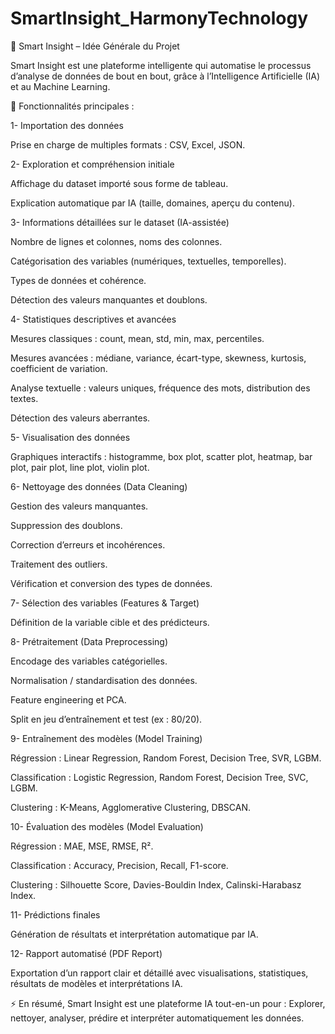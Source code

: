 # SmartInsight_HarmonyTechnology

🧠 Smart Insight – Idée Générale du Projet

Smart Insight est une plateforme intelligente qui automatise le processus d’analyse de données de bout en bout, grâce à l’Intelligence Artificielle (IA) et au Machine Learning.

🔹 Fonctionnalités principales :

1- Importation des données

Prise en charge de multiples formats : CSV, Excel, JSON.

2- Exploration et compréhension initiale

Affichage du dataset importé sous forme de tableau.

Explication automatique par IA (taille, domaines, aperçu du contenu).

3- Informations détaillées sur le dataset (IA-assistée)

Nombre de lignes et colonnes, noms des colonnes.

Catégorisation des variables (numériques, textuelles, temporelles).

Types de données et cohérence.

Détection des valeurs manquantes et doublons.

4- Statistiques descriptives et avancées

Mesures classiques : count, mean, std, min, max, percentiles.

Mesures avancées : médiane, variance, écart-type, skewness, kurtosis, coefficient de variation.

Analyse textuelle : valeurs uniques, fréquence des mots, distribution des textes.

Détection des valeurs aberrantes.

5- Visualisation des données

Graphiques interactifs : histogramme, box plot, scatter plot, heatmap, bar plot, pair plot, line plot, violin plot.

6- Nettoyage des données (Data Cleaning)

Gestion des valeurs manquantes.

Suppression des doublons.

Correction d’erreurs et incohérences.

Traitement des outliers.

Vérification et conversion des types de données.

7- Sélection des variables (Features & Target)

Définition de la variable cible et des prédicteurs.

8- Prétraitement (Data Preprocessing)

Encodage des variables catégorielles.

Normalisation / standardisation des données.

Feature engineering et PCA.

Split en jeu d’entraînement et test (ex : 80/20).

9- Entraînement des modèles (Model Training)

Régression : Linear Regression, Random Forest, Decision Tree, SVR, LGBM.

Classification : Logistic Regression, Random Forest, Decision Tree, SVC, LGBM.

Clustering : K-Means, Agglomerative Clustering, DBSCAN.

10- Évaluation des modèles (Model Evaluation)

Régression : MAE, MSE, RMSE, R².

Classification : Accuracy, Precision, Recall, F1-score.

Clustering : Silhouette Score, Davies-Bouldin Index, Calinski-Harabasz Index.

11- Prédictions finales

Génération de résultats et interprétation automatique par IA.

12- Rapport automatisé (PDF Report)

Exportation d’un rapport clair et détaillé avec visualisations, statistiques, résultats de modèles et interprétations IA.

  ⚡ En résumé, Smart Insight est une plateforme IA tout-en-un pour : Explorer, nettoyer, analyser, prédire et interpréter automatiquement les données.

